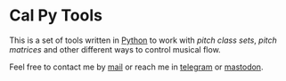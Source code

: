 # Cal Py Tools

This is a set of tools written in [Python](https://www.python.org) to work with *pitch class sets*, *pitch matrices* and other different ways to control musical flow.  

Feel free to contact me by [mail](mailto:rodrigovalla@protonmail.ch) or reach me in
[telegram](https://t.me/rvalla) or [mastodon](https://fosstodon.org/@rvalla).
